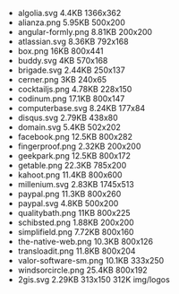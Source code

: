  - algolia.svg 4.4KB 1366x362
 - alianza.png 5.95KB 500x200
 - angular-formly.png 8.81KB 200x200
 - atlassian.svg 8.36KB 792x168
 - box.png 16KB 800x441
 - buddy.svg 4KB 570x168
 - brigade.svg 2.44KB 250x137
 - cerner.png 3KB 240x65
 - cocktailjs.png 4.78KB 228x150
 - codinum.png 17.1KB 800x147
 - computerbase.svg 8.24KB 177x84
 - disqus.svg 2.79KB 438x80
 - domain.svg 5.4KB 502x202
 - facebook.png 12.5KB 800x282
 - fingerproof.png 2.32KB 200x200
 - geekpark.png 12.5KB 800x172
 - getable.png 22.3KB 785x200
 - kahoot.png 11.4KB 800x600
 - millenium.svg 2.83KB 1745x513
 - paypal.png 11.3KB 800x260
 - paypal.svg 4.8KB 500x200
 - qualitybath.png 11KB 800x225
 - schibsted.png 1.88KB 200x200
 - simplifield.png 7.72KB 800x160
 - the-native-web.png 10.3KB 800x126
 - transloadit.png 11.8KB 800x204
 - valor-software-sm.png 10.1KB 333x250
 - windsorcircle.png 25.4KB 800x192
 - 2gis.svg 2.29KB 313x150
312K	img/logos
